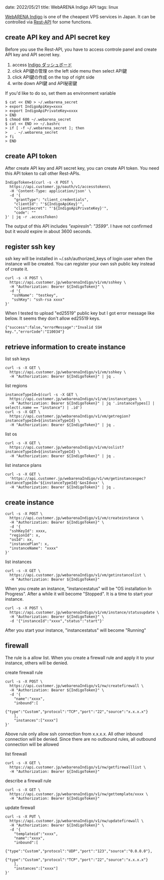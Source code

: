 date: 2022/05/21
title: WebARENA Indigo API
tags: linux

[WebARENA Indigo](https://web.arena.ne.jp/indigo/) is one of the cheapest VPS services in Japan.
It can be controlled via [Rest-API](https://indigo.arena.ne.jp/userapi/) for some functions.

## create API key and API secret key

Before you use the Rest-API, you have to access controle panel and create API key and API secret key.

1. access [Indigo ダッシュボード](https://indigo.arena.ne.jp/)
2. click API鍵の管理 on the left side menu then select API鍵
3. click API鍵の作成 on the top of right side
4. write down API鍵 and API秘密鍵 

If you'd like to do so, set them as environment variable

```
$ cat << END > ~/.webarena_secret
> export IndigoApiKey=xxxx
> export IndigoApiPrivateKey=xxxx
> END
$ chmod 600 ~/.webarena_secret
$ cat << END >> ~/.bashrc
> if [ -f ~/.webarena_secret ]; then
>   . ~/.webarena_secret
> fi
> END
```

## create API token

After create API key and API secret key, you can create API token.
You need this API token to call other Rest-APIs.

```
IndigoToken=$(curl -s -X POST \
  https://api.customer.jp/oauth/v1/accesstokens\
  -H 'Content-Type: application/json' \
  -d '{
    "grantType": "client_credentials",
    "clientId": "'${IndigoApiKey}'",
    "clientSecret": "'${IndigoApiPrivateKey}'",
    "code": ""
}' | jq -r .accessToken)
```

The output of this API includes *"expiresIn": "3599"*.
I have not confirmed but it would expire in about 3600 seconds.

## register ssh key

ssh key will be installed in ~/.ssh/authorized_keys of login user when the instance will be created.
You can register your own ssh public key instead of create it.

```
curl -s -X POST \
  https://api.customer.jp/webarenaIndigo/v1/vm/sshkey \
  -H "Authorization: Bearer ${IndigoToken}" \
  -d '{
   "sshName": "testkey",
   "sshKey": "ssh-rsa xxxx"
}'
```

When I tested to upload "ed25519" public key but I got error message like below.
It seems they don't allow ed25519 keys.

```
{"success":false,"errorMessage":"Invalid SSH key.","errorCode":"I10034"}
```

## retrieve information to create instance

list ssh keys

```
curl -s -X GET \
  https://api.customer.jp/webarenaIndigo/v1/vm/sshkey \
  -H "Authorization: Bearer ${IndigoToken}" | jq .
```

list regions

```
instanceTypeId=$(curl -s -X GET \
  https://api.customer.jp/webarenaIndigo/v1/vm/instancetypes \
  -H "Authorization: Bearer ${IndigoToken}" | jq '.instanceTypes[] | select(.name == "instance") | .id')
curl -s -X GET \
  https://api.customer.jp/webarenaIndigo/v1/vm/getregion?instanceTypeId=${instanceTypeId} \
  -H "Authorization: Bearer ${IndigoToken}" | jq .
```

list os

```
curl -s -X GET \
  https://api.customer.jp/webarenaIndigo/v1/vm/oslist?instanceTypeId=${instanceTypeId} \
  -H "Authorization: Bearer ${IndigoToken}" | jq .
```

list instance plans

```
curl -s -X GET \
  'https://api.customer.jp/webarenaIndigo/v1/vm/getinstancespec?instanceTypeId='${instanceTypeId}'&osId=xx' \
  -H "Authorization: Bearer ${IndigoToken}" | jq .
```

## create instance

```
curl -s -X POST \
  https://api.customer.jp/webarenaIndigo/v1/vm/createinstance \
  -H "Authorization: Bearer ${IndigoToken}" \
  -d '{
  "sshKeyId": xxxx,
  "regionId": x,
  "osId": xx,
  "instancePlan": x,
  "instanceName": "xxxx"
}'
```

list instances

```
curl -s -X GET \
  https://api.customer.jp/webarenaIndigo/v1/vm/getinstancelist \
  -H "Authorization: Bearer ${IndigoToken}"
```

When you create an instance, "instancestatus" will be "OS installation In Progress".
After a while it will become "Stopped". It is a time to start your instance.

```
curl -s -X POST \
  https://api.customer.jp/webarenaIndigo/v1/vm/instance/statusupdate \
  -H "Authorization: Bearer ${IndigoToken}" \
  -d '{"instanceId":"xxxx","status":"start"}'
```

After you start your instance, "instancestatus" will become "Running"

## firewall

The rule is a allow list.
When you create a firewall rule and apply it to your instance, others will be denied.

create firewall rule

```
curl -s -X POST \
  https://api.customer.jp/webarenaIndigo/v1/nw/createfirewall \
  -H "Authorization: Bearer ${IndigoToken}" \
  -d '{
    "name":"xxxx",
    "inbound":[
        {"type":"Custom","protocol":"TCP","port":"22","source":"x.x.x.x"}
    ],
    "instances":["xxxx"]
}'
```

Above rule only allow ssh connection from x.x.x.x. All other inbound connection will be denied.
Since there are no outbound rules, all outbound connection will be allowed

list firewall

```
curl -s -X GET \
  https://api.customer.jp/webarenaIndigo/v1/nw/getfirewalllist \
  -H "Authorization: Bearer ${IndigoToken}"
```

describe a firewall rule

```
curl -s -X GET \
  https://api.customer.jp/webarenaIndigo/v1/nw/gettemplate/xxxx \
  -H "Authorization: Bearer ${IndigoToken}"
```

update firewall

```
curl -s -X PUT \
  https://api.customer.jp/webarenaIndigo/v1/nw/updatefirewall \
  -H "Authorization: Bearer ${IndigoToken}" \
  -d '{
    "templateid":"xxxx",
    "name":"xxxx",
    "inbound":[
        {"type":"Custom","protocol":"UDP","port":"123","source":"0.0.0.0"},
        {"type":"Custom","protocol":"TCP","port":"22","source":"x.x.x.x"}
    ],
    "instances":["xxxx"]
}'
```

